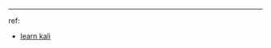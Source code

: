 






---

ref:
- [learn kali](https://wizardforcel.gitbooks.io/daxueba-kali-linux-tutorial/content/27.html)